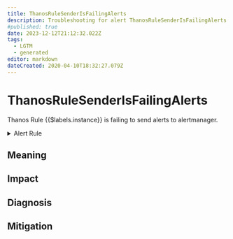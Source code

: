 ```yaml
---
title: ThanosRuleSenderIsFailingAlerts
description: Troubleshooting for alert ThanosRuleSenderIsFailingAlerts
#published: true
date: 2023-12-12T21:12:32.022Z
tags: 
  - LGTM
  - generated
editor: markdown
dateCreated: 2020-04-10T18:32:27.079Z
---
```


# ThanosRuleSenderIsFailingAlerts

Thanos Rule {{$labels.instance}} is failing to send alerts to alertmanager.

<details>
  <summary>Alert Rule</summary>

{{% rule "thanos/thanos-ruler.yml" "ThanosRuleSenderIsFailingAlerts" %}}

{{% comment %}}

```yaml
alert: ThanosRuleSenderIsFailingAlerts
expr: sum by (job, instance) (rate(thanos_alert_sender_alerts_dropped_total{job=~".*thanos-rule.*"}[5m])) > 0
for: 5m
labels:
    severity: critical
annotations:
    summary: Thanos Rule Sender Is Failing Alerts (instance {{ $labels.instance }})
    description: |-
        Thanos Rule {{$labels.instance}} is failing to send alerts to alertmanager.
          VALUE = {{ $value }}
          LABELS = {{ $labels }}
    runbook: https://github.com/srerun/prometheus-alerts/blob/main/content/runbooks/thanos-ruler/ThanosRuleSenderIsFailingAlerts.md

```

{{% /comment %}}

</details>


## Meaning
[//]: # "Short paragraph that explains what the alert means"


## Impact
[//]: # "What could / will happen if the alert is not addressed"



## Diagnosis
[//]: # "Steps to take to identify the cause of the problem"



## Mitigation
[//]: # "The steps necessary to resolve the alert"
